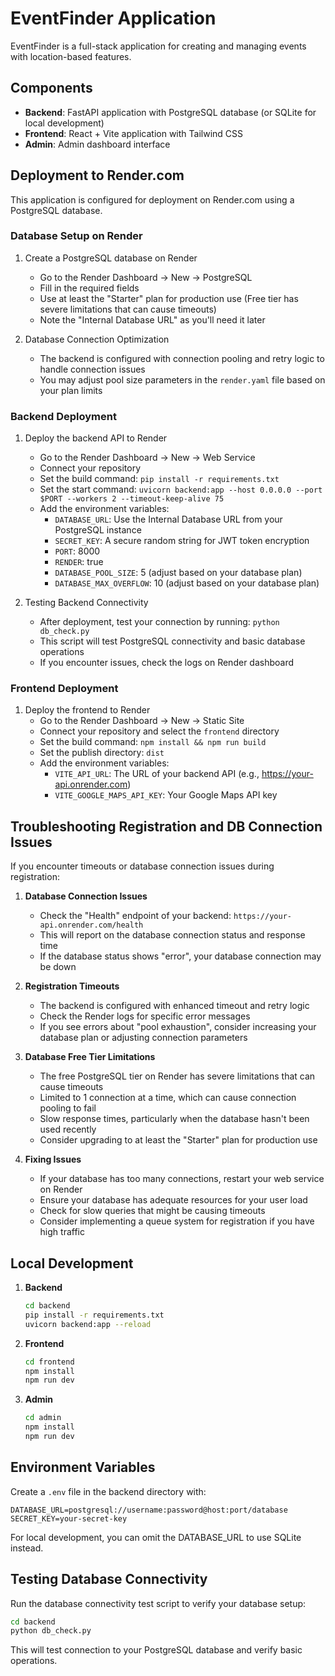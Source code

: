 # EventFinder Application

EventFinder is a full-stack application for creating and managing events with location-based features.

## Components

- **Backend**: FastAPI application with PostgreSQL database (or SQLite for local development)
- **Frontend**: React + Vite application with Tailwind CSS
- **Admin**: Admin dashboard interface

## Deployment to Render.com

This application is configured for deployment on Render.com using a PostgreSQL database.

### Database Setup on Render

1. Create a PostgreSQL database on Render
   - Go to the Render Dashboard → New → PostgreSQL
   - Fill in the required fields
   - Use at least the "Starter" plan for production use (Free tier has severe limitations that can cause timeouts)
   - Note the "Internal Database URL" as you'll need it later

2. Database Connection Optimization
   - The backend is configured with connection pooling and retry logic to handle connection issues
   - You may adjust pool size parameters in the `render.yaml` file based on your plan limits

### Backend Deployment

1. Deploy the backend API to Render
   - Go to the Render Dashboard → New → Web Service
   - Connect your repository
   - Set the build command: `pip install -r requirements.txt`
   - Set the start command: `uvicorn backend:app --host 0.0.0.0 --port $PORT --workers 2 --timeout-keep-alive 75`
   - Add the environment variables:
     - `DATABASE_URL`: Use the Internal Database URL from your PostgreSQL instance
     - `SECRET_KEY`: A secure random string for JWT token encryption
     - `PORT`: 8000
     - `RENDER`: true
     - `DATABASE_POOL_SIZE`: 5 (adjust based on your database plan)
     - `DATABASE_MAX_OVERFLOW`: 10 (adjust based on your database plan)

2. Testing Backend Connectivity
   - After deployment, test your connection by running: `python db_check.py`
   - This script will test PostgreSQL connectivity and basic database operations
   - If you encounter issues, check the logs on Render dashboard

### Frontend Deployment

1. Deploy the frontend to Render
   - Go to the Render Dashboard → New → Static Site
   - Connect your repository and select the `frontend` directory
   - Set the build command: `npm install && npm run build`
   - Set the publish directory: `dist`
   - Add the environment variables:
     - `VITE_API_URL`: The URL of your backend API (e.g., https://your-api.onrender.com)
     - `VITE_GOOGLE_MAPS_API_KEY`: Your Google Maps API key

## Troubleshooting Registration and DB Connection Issues

If you encounter timeouts or database connection issues during registration:

1. **Database Connection Issues**
   - Check the "Health" endpoint of your backend: `https://your-api.onrender.com/health`
   - This will report on the database connection status and response time
   - If the database status shows "error", your database connection may be down

2. **Registration Timeouts**
   - The backend is configured with enhanced timeout and retry logic
   - Check the Render logs for specific error messages
   - If you see errors about "pool exhaustion", consider increasing your database plan or adjusting connection parameters

3. **Database Free Tier Limitations**
   - The free PostgreSQL tier on Render has severe limitations that can cause timeouts
   - Limited to 1 connection at a time, which can cause connection pooling to fail
   - Slow response times, particularly when the database hasn't been used recently
   - Consider upgrading to at least the "Starter" plan for production use

4. **Fixing Issues**
   - If your database has too many connections, restart your web service on Render
   - Ensure your database has adequate resources for your user load
   - Check for slow queries that might be causing timeouts
   - Consider implementing a queue system for registration if you have high traffic

## Local Development

1. **Backend**
   ```bash
   cd backend
   pip install -r requirements.txt
   uvicorn backend:app --reload
   ```

2. **Frontend**
   ```bash
   cd frontend
   npm install
   npm run dev
   ```

3. **Admin**
   ```bash
   cd admin
   npm install
   npm run dev
   ```

## Environment Variables

Create a `.env` file in the backend directory with:

```
DATABASE_URL=postgresql://username:password@host:port/database
SECRET_KEY=your-secret-key
```

For local development, you can omit the DATABASE_URL to use SQLite instead.

## Testing Database Connectivity

Run the database connectivity test script to verify your database setup:

```bash
cd backend
python db_check.py
```

This will test connection to your PostgreSQL database and verify basic operations. 
